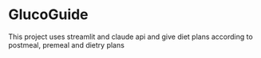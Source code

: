# GlucoGuide
This project uses streamlit and claude api and give diet plans according to postmeal, premeal and dietry plans
